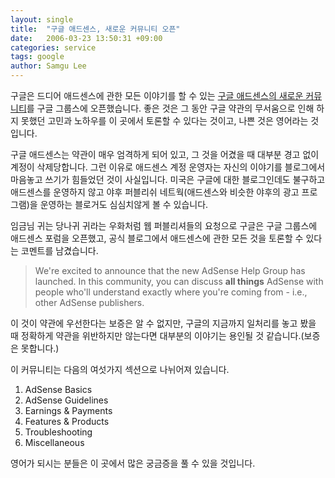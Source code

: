```yaml
---
layout: single
title:  "구글 애드센스, 새로운 커뮤니티 오픈"
date:   2006-03-23 13:50:31 +09:00
categories: service
tags: google
author: Samgu Lee
---
```

구글은 드디어 애드센스에 관한 모든 이야기를 할 수 있는 [구글 애드센스의 새로운 커뮤니티](http://groups.google.com/group/adsense-help?lnk=li)를 구글 그룹스에 오픈했습니다. 좋은 것은 그 동안 구글 약관의 무서움으로 인해 하지 못했던 고민과 노하우를 이 곳에서 토론할 수 있다는 것이고, 나쁜 것은 영어라는 것입니다.

구글 애드센스는 약관이 매우 엄격하게 되어 있고, 그 것을 어겼을 때 대부분 경고 없이 계정이 삭제당합니다. 그런 이유로 애드센스 계정 운영자는 자신의 이야기를 블로그에서 마음놓고 쓰기가 힘들었던 것이 사실입니다. 미국은 구글에 대한 블로그인데도 불구하고 애드센스를 운영하지 않고 야후 퍼블리쉬 네트웍(애드센스와 비슷한 야후의 광고 프로그램)을 운영하는 블로거도 심심치않게 볼 수 있습니다.

임금님 귀는 당나귀 귀라는 우화처럼 웹 퍼블리셔들의 요청으로 구글은 구글 그룹스에 애드센스 포럼을 오픈했고, 공식 블로그에서 애드센스에 관한 모든 것을 토론할 수 있다는 코멘트를 남겼습니다.

> We're excited to announce that the new AdSense Help Group has launched. In this community, you can discuss **all things** AdSense with people who'll understand exactly where you're coming from - i.e., other AdSense publishers.

이 것이 약관에 우선한다는 보증은 알 수 없지만, 구글의 지금까지 일처리를 놓고 봤을 때 정확하게 약관을 위반하지만 않는다면 대부분의 이야기는 용인될 것 같습니다.(보증은 못합니다.)

이 커뮤니티는 다음의 여섯가지 섹션으로 나뉘어져 있습니다.

1. AdSense Basics
2. AdSense Guidelines
3. Earnings & Payments
4. Features & Products
5. Troubleshooting
6. Miscellaneous

영어가 되시는 분들은 이 곳에서 많은 궁금증을 풀 수 있을 것입니다.
